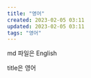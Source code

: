 ```yaml
---
title: "영어"
created: 2023-02-05 03:11
updated: 2023-02-05 03:11
tags: "영어"
---
```




md 파일은 English

title은 영어